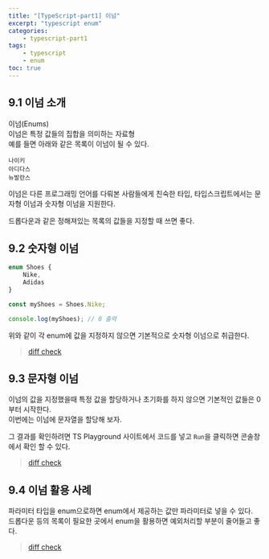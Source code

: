```yaml
--- 
title: "[TypeScript-part1] 이넘" 
excerpt: "typescript enum"
categories: 
    - typescript-part1
tags: 
    - typescript
    - enum
toc: true
--- 
```

## 9.1 이넘 소개

이넘(Enums)  
이넘은 특정 값들의 집합을 의미하는 자료형  
예를 들면 아래와 같은 목록이 이넘이 될 수 있다.  

```text
나이키
아디다스
뉴발란스
```

이넘은 다른 프로그래밍 언어를 다뤄본 사람들에게 친숙한 타입, 타입스크립트에서는 문자형 이넘과 숫자형 이넘을 지원한다.  

드롭다운과 같은 정해져있는 목록의 값들을 지정할 때 쓰면 좋다.  

## 9.2 숫자형 이넘

```javascript
enum Shoes {
    Nike,
    Adidas
}

const myShoes = Shoes.Nike;

console.log(myShoes); // 0 출력
```
위와 같이 각 enum에 값을 지정하지 않으면 기본적으로 숫자형 이넘으로 취급한다.  

> [diff check](https://github.com/wjddk0909/typescript-part1/commit/1bec6bacc86b765343313530f99a56701f2f5fb9)

## 9.3 문자형 이넘

이넘의 값을 지정했을때 특정 값을 할당하거나 초기화를 하지 않으면 기본적인 값들은 0부터 시작한다.  
이번에는 이넘에 문자열을 할당해 보자.  

그 결과를 확인하려면 TS Playground 사이트에서 코드를 넣고 `Run`을 클릭하면 콘솔창에서 확인 할 수 있다.  

> [diff check](https://github.com/wjddk0909/typescript-part1/commit/5408370b91e9b38c22a4e716035be40f2b147b99)

## 9.4 이넘 활용 사례

파라미터 타입을 enum으로하면 enum에서 제공하는 값만 파라미터로 넣을 수 있다.  
드롭다운 등의 목록이 필요한 곳에서 enum을 활용하면 예외처리할 부분이 줄어들고 좋다.  

> [diff check](https://github.com/wjddk0909/typescript-part1/commit/23239b375069a9f2bd92a2732be0a3eb5e89f3b5)
